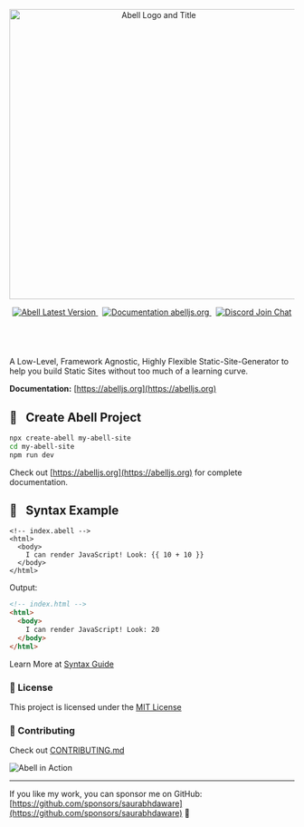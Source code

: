 <!-- Centered Logo -->
<p align="center">
  <img width="512" alt="Abell Logo and Title" src="https://github.com/abelljs/abell/assets/30949385/e9ea17d6-c248-4ef6-9803-fd058b131b4a">
</p>

<!-- Interactive Badges -->
<p align="center">
  <a href="https://npmjs.org/package/abell">
    <img alt="Abell Latest Version" src="https://img.shields.io/github/package-json/v/abelljs/abell/main?filename=packages%2Fabell%2Fpackage.json&style=for-the-badge&labelColor=322&logo=npm&label=abell&color=darkred">
  </a>
  &nbsp;
  <a href="https://abelljs.org/">
    <img alt="Documentation abelljs.org" src="https://img.shields.io/badge/Documentation-abelljs.org-0a30e0?style=for-the-badge&labelColor=19216D&logo=readthedocs&logoColor=eee"/>
  </a>
  &nbsp;
  <a href="https://discord.gg/ndsVpRG">
    <img alt="Discord Join Chat" src="https://img.shields.io/badge/discord-join%20chat-738ADB?style=for-the-badge&logo=discord&logoColor=738ADB&labelColor=225"/>
  </a>
</p>

<!-- Interactive Introduction -->
<h1 aria-hidden="true"></h1>
<br/>

A Low-Level, Framework Agnostic, Highly Flexible Static-Site-Generator to help you build Static Sites without too much of a learning curve.

**Documentation:** [https://abelljs.org](https://abelljs.org)

## 📖 &nbsp; Create Abell Project

```sh
npx create-abell my-abell-site
cd my-abell-site
npm run dev
```

Check out [https://abelljs.org](https://abelljs.org) for complete documentation.

## 🚀 &nbsp; Syntax Example

```vue
<!-- index.abell -->
<html>
  <body>
    I can render JavaScript! Look: {{ 10 + 10 }}
  </body>
</html>
```

Output:
```html
<!-- index.html -->
<html>
  <body>
    I can render JavaScript! Look: 20
  </body>
</html>
```

Learn More at [Syntax Guide](https://abelljs.org/syntax-guide)

### 📄 License

This project is licensed under the [MIT License](./LICENSE)

### 🤗 Contributing

Check out [CONTRIBUTING.md](https://github.com/abelljs/abell/tree/main/CONTRIBUTING.md)

<!-- Animated Element -->
![Abell in Action](https://example.com/animated-demo.gif)

---

If you like my work, you can sponsor me on GitHub: [https://github.com/sponsors/saurabhdaware](https://github.com/sponsors/saurabhdaware) 🌻
